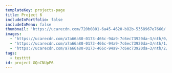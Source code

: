 ```yaml
---
templateKey: projects-page
title: Project 6
includeInPortfolio: false
includeInMenu: false
thumbnail: 'https://ucarecdn.com/720b0801-6a45-4620-b82b-5358967e7660/'
images:
  - 'https://ucarecdn.com/a7a66a80-0173-466c-94a9-7c6ec73920da~3/nth/0/'
  - 'https://ucarecdn.com/a7a66a80-0173-466c-94a9-7c6ec73920da~3/nth/1/'
  - 'https://ucarecdn.com/a7a66a80-0173-466c-94a9-7c6ec73920da~3/nth/2/'
tags:
  - testttt
id: project-GQnCNUpF6
---
```



